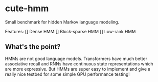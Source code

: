 # cute-hmm

Small benchmark for hidden Markov language modeling.

Features:
[] Dense HMM
[] Block-sparse HMM
[] Low-rank HMM

## What's the point?
HMMs are not good language models.
Transformers have much better associative recall
and RNNs have continuous state representations which are more expressive.
But HMMs are super easy to implement and give a really nice testbed for some simple GPU performance testing!
